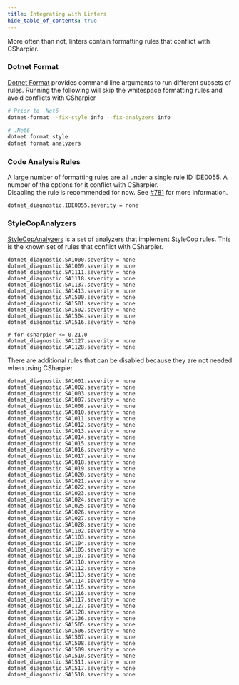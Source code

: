 ```yaml
---
title: Integrating with Linters
hide_table_of_contents: true
---
```



More often than not, linters contain formatting rules that conflict with CSharpier.

### Dotnet Format

[Dotnet Format](https://github.com/dotnet/format) provides command line arguments to run different subsets of rules. Running the following will skip the whitespace formatting rules and avoid conflicts with CSharpier

```bash
# Prior to .Net6
dotnet-format --fix-style info --fix-analyzers info

# .Net6
dotnet format style
dotnet format analyzers
```

### Code Analysis Rules

A large number of formatting rules are all under a single rule ID IDE0055. A number of the options for it conflict with CSharpier.  
Disabling the rule is recommended for now. See [#781](https://github.com/belav/csharpier/issues/781) for more information.

```editorconfig
dotnet_diagnostic.IDE0055.severity = none
```

### StyleCopAnalyzers

[StyleCopAnalyzers](https://github.com/DotNetAnalyzers/StyleCopAnalyzers) is a set of analyzers
that implement StyleCop rules. This is the known set of rules that conflict with CSharpier.

```editorconfig
dotnet_diagnostic.SA1000.severity = none
dotnet_diagnostic.SA1009.severity = none
dotnet_diagnostic.SA1111.severity = none
dotnet_diagnostic.SA1118.severity = none
dotnet_diagnostic.SA1137.severity = none
dotnet_diagnostic.SA1413.severity = none
dotnet_diagnostic.SA1500.severity = none
dotnet_diagnostic.SA1501.severity = none
dotnet_diagnostic.SA1502.severity = none
dotnet_diagnostic.SA1504.severity = none
dotnet_diagnostic.SA1516.severity = none

# for csharpier <= 0.21.0
dotnet_diagnostic.SA1127.severity = none
dotnet_diagnostic.SA1128.severity = none
```

There are additional rules that can be disabled because they are not needed when using CSharpier

```editorconfig
dotnet_diagnostic.SA1001.severity = none
dotnet_diagnostic.SA1002.severity = none
dotnet_diagnostic.SA1003.severity = none
dotnet_diagnostic.SA1007.severity = none
dotnet_diagnostic.SA1008.severity = none
dotnet_diagnostic.SA1010.severity = none
dotnet_diagnostic.SA1011.severity = none
dotnet_diagnostic.SA1012.severity = none
dotnet_diagnostic.SA1013.severity = none
dotnet_diagnostic.SA1014.severity = none
dotnet_diagnostic.SA1015.severity = none
dotnet_diagnostic.SA1016.severity = none
dotnet_diagnostic.SA1017.severity = none
dotnet_diagnostic.SA1018.severity = none
dotnet_diagnostic.SA1019.severity = none
dotnet_diagnostic.SA1020.severity = none
dotnet_diagnostic.SA1021.severity = none
dotnet_diagnostic.SA1022.severity = none
dotnet_diagnostic.SA1023.severity = none
dotnet_diagnostic.SA1024.severity = none
dotnet_diagnostic.SA1025.severity = none
dotnet_diagnostic.SA1026.severity = none
dotnet_diagnostic.SA1027.severity = none
dotnet_diagnostic.SA1028.severity = none
dotnet_diagnostic.SA1102.severity = none
dotnet_diagnostic.SA1103.severity = none
dotnet_diagnostic.SA1104.severity = none
dotnet_diagnostic.SA1105.severity = none
dotnet_diagnostic.SA1107.severity = none
dotnet_diagnostic.SA1110.severity = none
dotnet_diagnostic.SA1112.severity = none
dotnet_diagnostic.SA1113.severity = none
dotnet_diagnostic.SA1114.severity = none
dotnet_diagnostic.SA1115.severity = none
dotnet_diagnostic.SA1116.severity = none
dotnet_diagnostic.SA1117.severity = none
dotnet_diagnostic.SA1127.severity = none
dotnet_diagnostic.SA1128.severity = none
dotnet_diagnostic.SA1136.severity = none
dotnet_diagnostic.SA1505.severity = none
dotnet_diagnostic.SA1506.severity = none
dotnet_diagnostic.SA1507.severity = none
dotnet_diagnostic.SA1508.severity = none
dotnet_diagnostic.SA1509.severity = none
dotnet_diagnostic.SA1510.severity = none
dotnet_diagnostic.SA1511.severity = none
dotnet_diagnostic.SA1517.severity = none
dotnet_diagnostic.SA1518.severity = none
```
